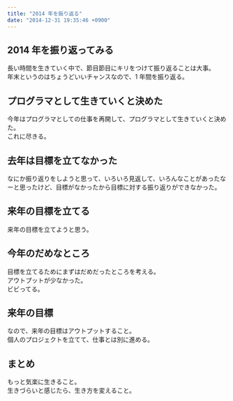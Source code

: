 ```yaml
---
title: "2014 年を振り返る"
date: "2014-12-31 19:35:46 +0900"
---
```


## 2014 年を振り返ってみる

長い時間を生きていく中で、節目節目にキリをつけて振り返ることは大事。  
年末というのはちょうどいいチャンスなので、1 年間を振り返る。

## プログラマとして生きていくと決めた

今年はプログラマとしての仕事を再開して、プログラマとして生きていくと決めた。  
これに尽きる。

## 去年は目標を立てなかった

なにか振り返りをしようと思って、いろいろ見返して、いろんなことがあったなーと思ったけど、目標がなかったから目標に対する振り返りができなかった。

## 来年の目標を立てる

来年の目標を立てようと思う。

## 今年のだめなところ

目標を立てるためにまずはだめだったところを考える。  
アウトプットが少なかった。  
ビビってる。

## 来年の目標

なので、来年の目標はアウトプットすること。  
個人のプロジェクトを立てて、仕事とは別に進める。

## まとめ

もっと気楽に生きること。  
生きづらいと感じたら、生き方を変えること。
